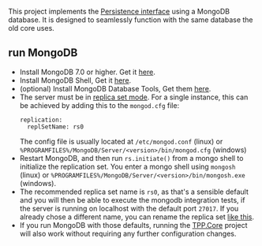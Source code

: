 ﻿This project implements the [Persistence interface](../TPP.Persistence) using a MongoDB database.
It is designed to seamlessly function with the same database the old core uses.

## run MongoDB

- Install MongoDB 7.0 or higher. Get it [here](https://www.mongodb.com/try/download/community).
- Install MongoDB Shell, Get it [here](https://www.mongodb.com/try/download/shell).
- (optional) Install MongoDB Database Tools, Get them [here](https://www.mongodb.com/try/download/database-tools).
- The server must be in [replica set mode](https://docs.mongodb.com/manual/tutorial/convert-standalone-to-replica-set/).
  For a single instance, this can be achieved by adding this to the `mongod.cfg` file:
  ```
  replication:
    replSetName: rs0
  ```
  The config file is usually located at `/etc/mongod.conf` (linux) or `%PROGRAMFILES%/MongoDB/Server/<version>/bin/mongod.cfg` (windows)
- Restart MongoDB, and then run `rs.initiate()` from a mongo shell to initialize the replication set. You enter a mongo shell using `mongosh` (linux) or `%PROGRAMFILES%/MongoDB/Server/<version>/bin/mongosh.exe` (windows).
- The recommended replica set name is `rs0`, as that's a sensible default
  and you will then be able to execute the mongodb integration tests,
  if the server is running on localhost with the default port `27017`.
  If you already chose a different name, you can rename the replica set [like this](https://stackoverflow.com/a/33400608/3688648).
- If you run MongoDB with those defaults, running the [TPP.Core](../TPP.Core)
  project will also work without requiring any further configuration changes.
